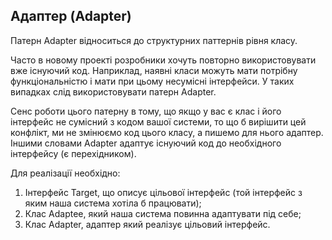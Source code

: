 ## Адаптер (Adapter)

Патерн Adapter відноситься до структурних паттернів рівня класу.

Часто в новому проекті розробники хочуть повторно використовувати вже існуючий код.
Наприклад, наявні класи можуть мати потрібну функціональністю і мати при цьому несумісні інтерфейси.
У таких випадках слід використовувати патерн Adapter.
 
Сенс роботи цього патерну в тому, що якщо у вас є клас і його інтерфейс не сумісний з кодом вашої системи,
 то що б вирішити цей конфлікт, ми не змінюємо код цього класу, а пишемо для нього адаптер. 
 Іншими словами Adapter адаптує існуючий код до необхідного інтерфейсу (є перехідником).

Для реалізації необхідно:
 1. Інтерфейс Target, що описує цільової інтерфейс (той інтерфейс з яким наша система хотіла б працювати);
 2. Клас Adaptee, який наша система повинна адаптувати під себе;
 3. Клас Adapter, адаптер який реалізує цільовий інтерфейс.